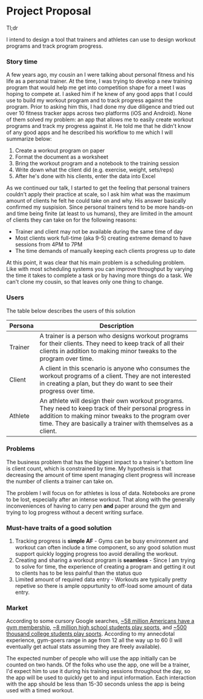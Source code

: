 # Project Proposal

Tl;dr 

I intend to design a tool that trainers and athletes can use to design workout programs and track program progress.

### Story time

A few years ago, my cousin an I were talking about personal fitness and his life as a personal trainer. At the time, I was trying to develop a new training program that would help me get into competition shape for a meet I was hoping to compete at. I asked him if he knew of any good apps that I could use to build my workout program and to track progress against the program. Prior to asking him this, I had done my due diligence and tried out over 10 fitness tracker apps across two platforms (iOS and Android). None of them solved my problem: an app that allows me to easily create workout programs and track my progress against it. He told me that he didn't know of any good apps and he described his workflow to me which I will summarize below:

1. Create a workout program on paper
2. Format the document as a worksheet
3. Bring the workout program and a notebook to the training session
4. Write down what the client did (e.g. exercise, weight, sets/reps)
5. After he's done with his clients, enter the data into Excel

As we continued our talk, I started to get the feeling that personal trainers couldn't apply their practice at scale, so I ask him what was the maximum amount of clients he felt he could take on and why. His answer basically confirmed my suspision. Since personal trainers tend to be more hands-on and time being finite (at least to us humans), they are limited in the amount of clients they can take on for the following reasons:

- Trainer and client may not be available during the same time of day
- Most clients work full-time (aka 9-5) creating extreme demand to have sessions from 4PM to 7PM
- The time demands of manually keeping each clients progress up to date

At this point, it was clear that his main problem is a scheduling problem. Like with most scheduling systems you can improve throughput by varying the time it takes to complete a task or by having more things do a task. We can't clone my cousin, so that leaves only one thing to change. 

### Users

The table below describes the users of this solution 

| Persona | Description                                                  |
| ------- | ------------------------------------------------------------ |
| Trainer | A trainer is a person who designs workout programs for their clients. They need to keep track of all their clients in addition to making minor tweaks  to the program over time. |
| Client  | A client in this scenario is anyone who consumes the workout programs of a client. They are not interested in creating a plan, but they do want to see their progress over time. |
| Athlete | An athlete will design their own workout programs. They need to keep track of their personal progress in addition to making minor tweaks to the program over time. They are basically a trainer with themselves as a client. |

### Problems

The business problem that has the biggest impact to a trainer's bottom line is client count, which is constrained by time. My hypothesis is that decreasing the amount of time spent managing client progress will increase the number of clients a trainer can take on. 

The problem I will focus on for athletes is loss of data. Notebooks are prone to be lost, especially after an intense workout. That along with the generally inconveniences of having to carry pen **and** paper around the gym and trying to log  progress without a decent writing surface.

### Must-have traits of a good solution

1. Tracking progress is **simple AF** - Gyms can be busy environment and workout can often include a time component, so any good solution must support quickly logging progress too avoid derailing the workout.
2. Creating and sharing a workout program is **seamless** - Since I am trying to solve for time, the experience of creating a program and getting it out to clients has to be less painful than the status quo
3. Limited amount of required data entry - Workouts are typically pretty repetive so there is ample oppurtunity to off-load some amount of data entry.

### Market

According to some cursory Google searches, [~58 million Americans have a gym membership](https://www.statista.com/statistics/236123/us-fitness-center--health-club-memberships/), [~8 million high school students play sports](https://www.nfhs.org/articles/high-school-sports-participation-increases-for-28th-straight-year-nears-8-million-mark/), and [~500 thousand college students play sports](http://www.ncaa.org/about/resources/research/probability-competing-beyond-high-school). According to my annecdotal experience, gym-goers range in age from 12 all the way up to 60 (I will eventually get actual stats assuming they are freely available).

The expected number of people who will use the app initially can be counted on two hands. Of the folks who use the app, one will be a trainer, I'd expect him to use it during his training sessions throughout the day, so the app will be used to quickly get to and input information. Each interaction with the app should be less than 15-30 seconds unless the app is being used with a timed workout.
